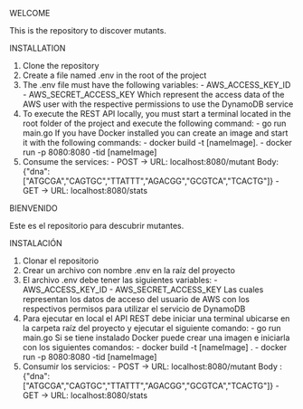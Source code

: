 WELCOME

This is the repository to discover mutants.

INSTALLATION

1. Clone the repository
2. Create a file named .env in the root of the project
3. The .env file must have the following variables:
        - AWS_ACCESS_KEY_ID
        - AWS_SECRET_ACCESS_KEY
Which represent the access data of the AWS user with the respective permissions to use the DynamoDB service
4. To execute the REST API locally, you must start a terminal located in the root folder of the project and execute the following command:
        - go run main.go
If you have Docker installed you can create an image and start it with the following commands:
        - docker build -t [nameImage].
        - docker run -p 8080:8080 -tid [nameImage]
5. Consume the services:
        - POST -> URL: localhost:8080/mutant
                  Body: {"dna": ["ATGCGA","CAGTGC","TTATTT","AGACGG","GCGTCA","TCACTG"]}
        - GET -> URL: localhost:8080/stats


BIENVENIDO

Este es el repositorio para descubrir mutantes.

INSTALACIÓN

1. Clonar el repositorio
2. Crear un archivo con nombre .env en la raíz del proyecto 
3. El archivo .env debe tener las siguientes variables:
        - AWS_ACCESS_KEY_ID
        - AWS_SECRET_ACCESS_KEY
Las cuales representan los datos de acceso del usuario de AWS con los respectivos permisos para utilizar el servicio de DynamoDB
4. Para ejecutar en local el API REST debe iniciar una terminal ubicarse en la carpeta raíz del proyecto y ejecutar el siguiente comando:
        - go run main.go
Si se tiene instalado Docker puede crear una imagen e iniciarla con los siguientes comandos:
        - docker build -t [nameImage] .
        - docker run -p 8080:8080 -tid [nameImage]
5. Consumir los servicios:
        - POST -> URL: localhost:8080/mutant 
                  Body :{"dna":["ATGCGA","CAGTGC","TTATTT","AGACGG","GCGTCA","TCACTG"]}
        - GET -> URL: localhost:8080/stats
